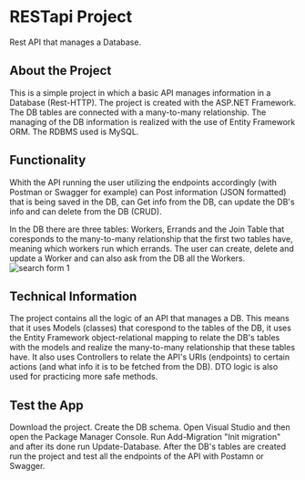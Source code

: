 # RESTapi Project
Rest API that manages a Database.

## About the Project
This is a simple project in which a basic API manages information in a Database (Rest-HTTP). The project is created with the
ASP.NET Framework. The DB tables are connected with a many-to-many relationship. The managing of the DB information is realized
with the use of Entity Framework ORM. The RDBMS used is MySQL.

## Functionality 
Whith the API running the user utilizing the endpoints accordingly (with Postman or Swagger for example) can Post information
(JSON formatted) that is being saved in the DB, can Get info from the DB, can update the DB's info and can delete from the DB
(CRUD).

In the DB there are three tables: Workers, Errands and the Join Table that coresponds to the many-to-many relationship that the
first two tables have, meaning which workers run which errands. The user can create, delete and update a Worker and can also
ask from the DB all the Workers.
![search form 1](<Yugioh_MVC/Images/Form_1.png>)

## Technical Information
The project contains all the logic of an API that manages a DB. This means that it uses Models (classes) that corespond to the tables
of the DB, it uses the Entity Framework object-relational mapping to relate the DB's tables with the models and realize the many-to-many
relationship that these tables have. It also uses Controllers to relate the API's URIs (endpoints) to certain actions (and what info it 
is to be fetched from the DB). DTO logic is also used for practicing more safe methods.

## Test the App
Download the project. Create the DB schema. Open Visual Studio and then open the Package Manager Console. Run Add-Migration "Init migration"
and after its done run Update-Database. After the DB's tables are created run the project and test all the endpoints of the API with
Postamn or Swagger.
